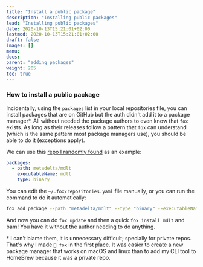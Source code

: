 ```yaml
---
title: "Install a public package"
description: "Installing public packages"
lead: "Installing public packages"
date: 2020-10-13T15:21:01+02:00
lastmod: 2020-10-13T15:21:01+02:00
draft: false
images: []
menu:
docs:
parent: "adding_packages"
weight: 205
toc: true
---
```


### How to install a public package

Incidentally, using the `packages` list in your local repositories file, you can install packages that are on GitHub but
the auth didn't add it to a package manager*. All without needed the package authors to even know that `fox` exists. As
long as their releases follow a pattern that `fox` can understand (which is the same pattern most package managers use),
you should be able to do it (exceptions apply).

We can use this [repo I randomly found](https://github.com/metadelta/mdlt) as an example:

``` yaml
packages:
  - path: metadelta/mdlt
    executableName: mdlt
    type: binary
```

You can edit the `~/.fox/repositories.yaml` file manually, or you can run the command to do it automatically:

```bash
fox add package --path "metadelta/mdlt" --type "binary" --executableName "mdlt"
```

And now you can do `fox update` and then a quick `fox install mdlt` and bam! You have it without the author needing to
do anything.

\* I can't blame them, it is unnecessary difficult; specially for private repos. That's why I made `🦊 fox` in the first
place. It was easier to create a new package manager that works on macOS and linux than to add my CLI tool to HomeBrew
because it was a private repo.
